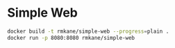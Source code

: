 # Simple Web

```sh
docker build -t rmkane/simple-web --progress=plain .
docker run -p 8080:8080 rmkane/simple-web
```
